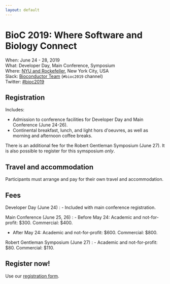 ```yaml
---
layout: default
---
```

# BioC 2019: Where Software and Biology Connect

When: June 24 - 28, 2019<br />
What: Developer Day, Main Conference, Symposium<br />
Where: [NYU and Rockefeller][venue], New York City, USA<br />
Slack: [Bioconductor Team][] (`#bioc2019` channel)<br />
Twitter: [#bioc2019][tweet]<br />

[tweet]: https://twitter.com/hashtag/bioc2019?f=tweets
[venue]: ./travel-accommodations
[Bioconductor Team]: https://bioc-community.herokuapp.com/

## Registration

Includes:

- Admission to conference facilities for Developer Day and Main Conference (June 24-26).
- Continental breakfast, lunch, and light hors d'oeuvres, as well as
  morning and afternoon coffee breaks.

There is an additional fee for the Robert Gentleman Symposium (June 27). 
It is also possible to register for this symsposium _only_.

## Travel and accommodation

Participants must arrange and pay for their own travel and
accommodation. 

## Fees

Developer Day (June 24)
: - Included with main conference registration.

Main Conference (June 25, 26)
: - Before May 24: Academic and not-for-profit: $300. Commercial: $400.
  - After May 24: Academic and not-for-profit: $600. Commercial: $800.

Robert Gentleman Symposium (June 27)
: - Academic and not-for-profit: $80. Commercial: $110.

## Register now!

Use our [registration form](https://form.jotform.com/82906854633162).
